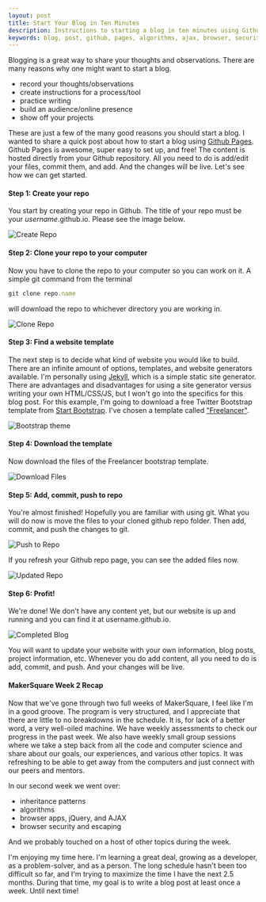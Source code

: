 ```yaml
---
layout: post
title: Start Your Blog in Ten Minutes
description: Instructions to starting a blog in ten minutes using Github Pages, and a recap from MakerSquare Week 2.
keywords: blog, post, github, pages, algorithms, ajax, browser, security, inheritance patterns, jquery, makersquare, los angeles
---
```


Blogging is a great way to share your thoughts and observations. There are many reasons why one might want to start a blog.

<ul>
<li>record your thoughts/observations
<li>create instructions for a process/tool
<li>practice writing
<li>build an audience/online presence
<li>show off your projects
</ul>

These are just a few of the many good reasons you should start a blog. I wanted to share a quick post about how to start a blog using <a href="https://pages.github.com/" target="_blank">Github Pages</a>. Github Pages is awesome, super easy to set up, and free! The content is hosted directly from your Github repository. All you need to do is add/edit your files, commit them, and add. And the changes will be live. Let's see how we can get started.

<h4>Step 1: Create your repo</h4>

You start by creating your repo in Github. The title of your repo must be your <em>username</em>.github.io. Please see the image below.

![Create Repo](images/create-blog/01-create-repo.png "Creating Repo")

<h4>Step 2: Clone your repo to your computer</h4>

Now you have to clone the repo to your computer so you can work on it. A simple git command from the terminal 

```javascript
git clone repo.name
```
will download the repo to whichever directory you are working in.

![Clone Repo](images/create-blog/02-clone-repo.png "Clone Repo")

<h4>Step 3: Find a website template</h4>

The next step is to decide what kind of website you would like to build. There are an infinite amount of options, templates, and website generators available. I'm personally using <a href="https://jekyllrb.com/" target="_blank">Jekyll</a>, which is a simple static site generator. There are advantages and disadvantages for using a site generator versus writing your own HTML/CSS/JS, but I won't go into the specifics for this blog post. For this example, I'm going to download a free Twitter Bootstrap template from <a href="http://startbootstrap.com/" target="_blank">Start Bootstrap</a>. I've chosen a template called <a href=http://startbootstrap.com/template-overviews/freelancer/ target=_blank>"Freelancer"</a>.

![Bootstrap theme](images/create-blog/03-start-with-template.png "Bootstrap theme")

<h4>Step 4: Download the template</h4>

Now download the files of the Freelancer bootstrap template.

![Download Files](images/create-blog/04-download-files.png "Download Files")

<h4>Step 5: Add, commit, push to repo</h4>

You're almost finished! Hopefully you are familiar with using git. What you will do now is move the files to your cloned github repo folder. Then add, commit, and push the changes to git.

![Push to Repo](images/create-blog/05-push-to-repo.png "Push to Repo")

If you refresh your Github repo page, you can see the added files now.

![Updated Repo](images/create-blog/06-updated-repo.png "Updated Repo")

<h4>Step 6: Profit!</h4>

We're done! We don't have any content yet, but our website is up and running and you can find it at username.github.io.

![Completed Blog](images/create-blog/07-profit.png "Completed Blog")

You will want to update your website with your own information, blog posts, project information, etc. Whenever you do add content, all you need to do is add, commit, and push. And your changes will be live.

<h4>MakerSquare Week 2 Recap</h4>

Now that we've gone through two full weeks of MakerSquare, I feel like I'm in a good groove. The program is very structured, and I appreciate that there are little to no breakdowns in the schedule. It is, for lack of a better word, a very well-oiled machine. We have weekly assessments to check our progress in the past week. We also have weekly small group sessions where we take a step back from all the code and computer science and share about our goals, our experiences, and various other topics. It was refreshing to be able to get away from the computers and just connect with our peers and mentors.

In our second week we went over:
<ul>
<li>inheritance patterns</li>
<li>algorithms</li>
<li>browser apps, jQuery, and AJAX</li>
<li>browser security and escaping</li>
</ul>

And we probably touched on a host of other topics during the week. 

I'm enjoying my time here. I'm learning a great deal, growing as a developer, as a problem-solver, and as a person. The long schedule hasn't been too difficult so far, and I'm trying to maximize the time I have the next 2.5 months. During that time, my goal is to write a blog post at least once a week. Until next time!